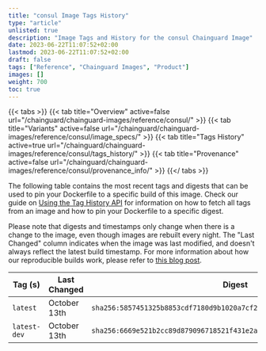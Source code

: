 ```yaml
---
title: "consul Image Tags History"
type: "article"
unlisted: true
description: "Image Tags and History for the consul Chainguard Image"
date: 2023-06-22T11:07:52+02:00
lastmod: 2023-06-22T11:07:52+02:00
draft: false
tags: ["Reference", "Chainguard Images", "Product"]
images: []
weight: 700
toc: true
---
```


{{< tabs >}}
{{< tab title="Overview" active=false url="/chainguard/chainguard-images/reference/consul/" >}}
{{< tab title="Variants" active=false url="/chainguard/chainguard-images/reference/consul/image_specs/" >}}
{{< tab title="Tags History" active=true url="/chainguard/chainguard-images/reference/consul/tags_history/" >}}
{{< tab title="Provenance" active=false url="/chainguard/chainguard-images/reference/consul/provenance_info/" >}}
{{</ tabs >}}

The following table contains the most recent tags and digests that can be used to pin your Dockerfile to a specific build of this image. Check our guide on [Using the Tag History API](/chainguard/chainguard-images/using-the-tag-history-api/) for information on how to fetch all tags from an image and how to pin your Dockerfile to a specific digest.

Please note that digests and timestamps only change when there is a change to the image, even though images are rebuilt every night. The "Last Changed" column indicates when the image was last modified, and doesn't always reflect the latest build timestamp. For more information about how our reproducible builds work, please refer to [this blog post](https://www.chainguard.dev/unchained/reproducing-chainguards-reproducible-image-builds).

| Tag (s)       | Last Changed | Digest                                                                    |
|---------------|--------------|---------------------------------------------------------------------------|
|  `latest`     | October 13th | `sha256:5857451325b8853cdf7180d9b1020a7cf2d23f7641462cfaa3e11ee249f68c70` |
|  `latest-dev` | October 13th | `sha256:6669e521b2cc89d879096718521f431e2a1959a1d813bc1b1322e5a37dec3ec2` |

